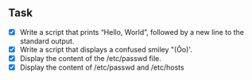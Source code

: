 ## Task
- [X] Write a script that prints “Hello, World”, followed by a new line to the standard output.
- [X] Write a script that displays a confused smiley "(Ôo)'.
- [X] Display the content of the /etc/passwd file.
- [X] Display the content of /etc/passwd and /etc/hosts
